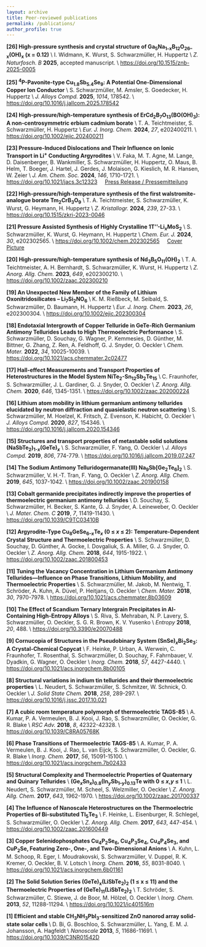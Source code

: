 ```yaml
---
layout: archive
title: Peer-reviewed publications
permalink: /publications/
author_profile: true
---
```


<b>[26] High-pressure synthesis and crystal structure of Ga<sub>5</sub>Na<sub>1–x</sub>B<sub>12</sub>O<sub>26–x</sub>(OH)<sub>x</sub> (x = 0.12)</b> \\
        I. Widmann, K. Wurst, S. Schwarzmüller, H. Huppertz \\
        <i>Z. Naturfosch. B </i> <b>2025</b>, accepted manuscript. \\
        <a href="https://doi.org/10.1515/znb-2025-0005">https://doi.org/10.1515/znb-2025-0005</a>


<b>[25] <sup>4</sup>P-Pavonite-type Cu<sub>1.8</sub>Sb<sub>5.4</sub>Se<sub>9</sub>: A Potential One-Dimensional Copper Ion Conductor</b> \\
        S. Schwarzmüller, M. Amsler, S. Goedecker, H. Huppertz \\
        <i>J. Alloys Compd.</i> <b>2025</b>, <i>1014</i>, 178542. \\
        <a href="https://doi.org/10.1016/j.jallcom.2025.178542">https://doi.org/10.1016/j.jallcom.2025.178542</a>
        

<b>[24] High-pressure/high-temperature synthesis of ErCd<sub>2</sub>B<sub>7</sub>O<sub>13</sub>(BO(OH)<sub>3</sub>): A non-centrosymmetric erbium cadmium borate</b> \\
        T. A. Teichtmeister, S. Schwarzmüller, H. Huppertz \\
        <i>Eur. J. Inorg. Chem.</i> <b>2024</b>, <i>27</i>, e202400211. \\
        <a href="https://doi.org/10.1002/ejic.202400211">https://doi.org/10.1002/ejic.202400211</a>
        

<b>[23] Pressure-Induced Dislocations and Their Influence on Ionic Transport in Li<sup>+</sup> Conducting Argyrodites</b> \\
        V. Faka, M. T. Agne, M. Lange, D. Daisenberger, B. Wankmiller, S. Schwarzmüller, H. Huppertz, O. Maus, B. Helm, T. Boeger, J. Hartel, J. Gerdes, J. Molaison, G. Kieslich, M. R. Hansen, W. Zeier \\
        <i>J. Am. Chem. Soc.</i> <b>2024</b>, <i>146</i>, 1710-1721. \\
        <a href="https://doi.org/10.1021/jacs.3c12323">https://doi.org/10.1021/jacs.3c12323</a> &nbsp; &nbsp; <a href="https://www.uibk.ac.at/de/newsroom/2023/festkorper-ionenleiter-unter-druck/">Press Release / Pressemitteilung</a>
        

<b>[22] High-pressure/high-temperature synthesis of the first walstromite-analogue borate Tm<sub>2</sub>CrB<sub>3</sub>O<sub>9</sub></b> \\
        T. A. Teichtmeister, S. Schwarzmüller, K. Wurst, G. Heymann, H. Huppertz \\
        <i>Z. Kristallogr.</i> <b>2024</b>, <i>239</i>, 27-33. \\
        <a href="https://doi.org/10.1515/zkri-2023-0046">https://doi.org/10.1515/zkri-2023-0046</a>
        

<b>[21] Pressure Assisted Synthesis of Highly Crystalline 1T&rsquo;&rsquo;-Li<sub><em>x</em></sub>MoS<sub>2</sub></b> \\
        S. Schwarzmüller, K. Wurst, G. Heymann, H. Huppertz \\
        <i>Chem. Eur. J.</i> <b>2024</b>, <i>30</i>, e202302565. \\
        <a href="https://doi.org/10.1002/chem.202302565">https://doi.org/10.1002/chem.202302565</a> &nbsp; &nbsp; <a href="https://chemistry-europe.onlinelibrary.wiley.com/doi/full/10.1002/chem.202304096">Cover Picture</a>


<b>[20] High-pressure/high-temperature synthesis of Nd<sub>3</sub>B<sub>5</sub>O<sub>11</sub>(OH)<sub>2</sub></b> \\
        T. A. Teichtmeister, A. H. Bernhardt, S. Schwarzmüller, K. Wurst, H. Huppertz \\
        <i>Z. Anorg. Allg. Chem.</i> <b>2023</b>, <i>649</i>, e202300210. \\
        <a href="https://doi.org/10.1002/zaac.202300210">https://doi.org/10.1002/zaac.202300210</a>


<b>[19] An Unexpected New Member of the Family of Lithium Oxonitridosilicates &ndash; Li<sub>7</sub>Si<sub>2</sub>NO<sub>6</sub></b> \\
        K. M. Rießbeck, M. Seibald, S. Schwarzmüller, D. Baumann, H. Huppertz \\
        <i>Eur. J. Inorg. Chem.</i> <b>2023</b>, <i>26</i>, e202300304. \\
        <a href="https://doi.org/10.1002/ejic.202300304">https://doi.org/10.1002/ejic.202300304</a>


<b>[18] Endotaxial Intergrowth of Copper Telluride in GeTe-Rich Germanium Antimony Tellurides Leads to High Thermoelectric Performance</b> \\
        S. Schwarzmüller, D. Souchay, G. Wagner, P. Kemmesies, D. Günther, M. Bittner, G. Zhang, Z. Ren, A. Feldhoff, G. J. Snyder, O. Oeckler \\
        <i>Chem. Mater.</i> <b>2022</b>, <i>34</i>, 10025-10039. \\
        <a href="https://doi.org/10.1021/acs.chemmater.2c02477">https://doi.org/10.1021/acs.chemmater.2c02477</a>


<b>[17] Hall-effect Measurements and Transport Properties of Heterostructures in the Model System NiTe<sub>2</sub>-Sn<sub>12</sub>Sb<sub>2</sub>Te<sub>15</sub></b> \\
        C. Fraunhofer, S. Schwarzmüller, J. L. Gardiner, G. J. Snyder, O. Oeckler \\
        <i>Z. Anorg. Allg. Chem.</i> <b>2020</b>, <i>646</i>, 1345-1351. \\
        <a href="https://doi.org/10.1002/zaac.202000224">https://doi.org/10.1002/zaac.202000224</a>


<b>[16] Lithium atom mobility in lithium germanium antimony tellurides elucidated by neutron diffraction and quasielastic neutron scattering</b> \\
        S. Schwarzmüller, M. Hoelzel, K. Fritsch, Z. Evenson, K. Habicht, O. Oeckler \\
        <i>J. Alloys Compd.</i> <b>2020</b>, <i>827</i>, 154346. \\
        <a href="https://doi.org/10.1016/j.jallcom.2020.154346">https://doi.org/10.1016/j.jallcom.2020.154346</a>


<b>[15] Structures and transport properties of metastable solid solutions (NaSbTe<sub>2</sub>)<sub>1-<em>x</em></sub>(GeTe)<sub><em>x</em></sub></b> \\
        S. Schwarzmüller, F. Yang, O. Oeckler \\
        <i>J. Alloys Compd.</i> <b>2019</b>, <i>806</i>, 774-779. \\
        <a href="https://doi.org/10.1016/j.jallcom.2019.07.247">https://doi.org/10.1016/j.jallcom.2019.07.247</a>


<b>[14] The Sodium Antimony Telluridogermanate(III) Na<sub>9</sub>Sb[Ge<sub>2</sub>Te<sub>6</sub>]<sub>2</sub></b> \\
        S. Schwarzmüller, V. H.-T. Tran, F. Yang, O. Oeckler \\
        <i>Z. Anorg. Allg. Chem.</i> <b>2019</b>, <i>645</i>, 1037-1042. \\
        <a href="https://doi.org/10.1002/zaac.201900158">https://doi.org/10.1002/zaac.201900158</a>


<b>[13] Cobalt germanide precipitates indirectly improve the properties of thermoelectric germanium antimony tellurides</b> \\
        D. Souchay, S. Schwarzmüller, H. Becker, S. Kante, G. J. Snyder, A. Leineweber, O. Oeckler \\
        <i>J. Mater. Chem. C</i> <b>2019</b>, <i>7</i>, 11419-11430. \\
        <a href="https://doi.org/10.1039/C9TC03410B">https://doi.org/10.1039/C9TC03410B</a>


<b>[12] Argyrodite-Type Cu<sub>8</sub>GeSe<sub>6&ndash;<em>x</em></sub>Te<em><sub>x</sub></em>&nbsp;(0 &le;&nbsp;<em>x</em>&nbsp;&le; 2): Temperature-Dependent Crystal Structure and Thermoelectric Properties</b> \\
        S. Schwarzmüller, D. Souchay, D. Günther, A. Gocke, I. Dovgaliuk, S. A. Miller, G. J. Snyder, O. Oeckler \\
        <i>Z. Anorg. Allg. Chem.</i> <b>2018</b>, <i>644</i>, 1915-1922. \\
        <a href="https://doi.org/10.1002/zaac.201800453">https://doi.org/10.1002/zaac.201800453</a>


<b>[11] Tuning the Vacancy Concentration in Lithium Germanium Antimony Tellurides—Influence on Phase Transitions, Lithium Mobility, and Thermoelectric Properties</b> \\
        S. Schwarzmüller, M. Jakob, M. Nentwig, T. Schröder, A. Kuhn, A. Düvel, P. Heitjans, O. Oeckler \\
        <i>Chem. Mater.</i> <b>2018</b>, <i>30</i>, 7970-7978. \\
        <a href="https://doi.org/10.1021/acs.chemmater.8b03609">https://doi.org/10.1021/acs.chemmater.8b03609</a>


<b>[10] The Effect of Scandium Ternary Intergrain Precipitates in Al-Containing High-Entropy Alloys</b> \\
        S. Riva, S. Mehraban, N. P. Lavery, S. Schwarzmüller, O. Oeckler, S. G. R. Brown, K. V. Yusenko \\
        <i>Entropy</i> <b>2018</b>, <i>20</i>, 488. \\
        <a href="https://doi.org/10.3390/e20070488">https://doi.org/10.3390/e20070488</a>


<b>[9] Cornucopia of Structures in the Pseudobinary System (SnSe)<sub><em>x</em></sub>Bi<sub>2</sub>Se<sub>3</sub>: A Crystal-Chemical Copycat</b> \\
       F. Heinke, P. Urban, A. Werwein, C. Fraunhofer, T. Rosenthal, S. Schwarzmüller, D. Souchay, F. Fahrnbauer, V. Dyadkin, G. Wagner, O. Oeckler \\
       <i>Inorg. Chem.</i> <b>2018</b>, <i>57</i>, 4427-4440. \\
       <a href="https://doi.org/10.1021/acs.inorgchem.8b00105">https://doi.org/10.1021/acs.inorgchem.8b00105</a>


<b>[8] Structural variations in indium tin tellurides and their thermoelectric properties</b> \\
       L. Neudert, S. Schwarzmüller, S. Schmitzer, W. Schnick, O. Oeckler \\
       <i>J. Solid State Chem.</i> <b>2018</b>, <i>258</i>, 289-297. \\
       <a href="https://doi.org/10.1016/j.jssc.2017.10.021">https://doi.org/10.1016/j.jssc.2017.10.021</a>


<b>[7] A cubic room temperature polymorph of thermoelectric TAGS-85</b> \\
       A. Kumar, P. A. Vermeulen, B. J. Kooi, J. Rao, S. Schwarzmüller, O. Oeckler, G. R. Blake \\
       <i>RSC Adv.</i> <b>2018</b>, <i>8</i>, 42322-42328. \\
       <a href="https://doi.org/10.1039/C8RA05768K">https://doi.org/10.1039/C8RA05768K</a>


<b>[6] Phase Transitions of Thermoelectric TAGS-85</b> \\
       A. Kumar, P. A. Vermeulen, B. J. Kooi, J. Rao, L. van Eijck, S. Schwarzmüller, O. Oeckler, G. R. Blake \\
       <i>Inorg. Chem.</i> <b>2017</b>, <i>56</i>, 15091-15100. \\
       <a href="https://doi.org/10.1021/acs.inorgchem.7b02433">https://doi.org/10.1021/acs.inorgchem.7b02433</a>


<b>[5] Structural Complexity and Thermoelectric Properties of Quaternary and Quinary Tellurides</b> \\
       <b>(Ge<em><sub>x</sub></em>Sn<sub><em>x</em></sub>)<sub>0.8</sub>(In<em><sub>y</sub></em>Sb<sub>1&ndash;<em>y</em></sub>)<sub>0.13</sub>Te with 0 &le;&nbsp;<em>x</em>,<em>y</em>&nbsp;&le; 1</b> \\
       L. Neudert, S. Schwarzmüller, M. Scheel, S. Welzmiller, O. Oeckler \\
       <i>Z. Anorg. Allg. Chem.</i> <b>2017</b>, <i>643</i>, 1962-1970. \\
       <a href="https://doi.org/10.1002/zaac.201700337">https://doi.org/10.1002/zaac.201700337</a>


<b>[4] The Influence of Nanoscale Heterostructures on the Thermoelectric Properties of Bi-substituted Tl<sub>5</sub>Te<sub>3</sub></b> \\
       F. Heinke, L. Eisenburger, R. Schlegel, S. Schwarzmüller, O. Oeckler \\
       <i>Z. Anorg. Allg. Chem.</i> <b>2017</b>, <i>643</i>, 447-454. \\
       <a href="https://doi.org/10.1002/zaac.201600449">https://doi.org/10.1002/zaac.201600449</a>


<b>[3] Copper Selenidophosphates Cu<sub>4</sub>P<sub>2</sub>Se<sub>6</sub>, Cu<sub>4</sub>P<sub>3</sub>Se<sub>4</sub>, Cu<sub>4</sub>P<sub>4</sub>Se<sub>3</sub>, and CuP<sub>2</sub>Se, Featuring Zero-, One-, and Two-Dimensional Anions</b> \\
       A. Kuhn, L. M. Schoop, R. Eger, I. Moudrakovski, S. Schwarzmüller, V. Duppel, R. K. Kremer, O. Oeckler, B. V. Lotsch \\
       <i>Inorg. Chem.</i> <b>2016</b>, <i>55</i>, 8031-8040. \\
       <a href="https://doi.org/10.1021/acs.inorgchem.6b01161">https://doi.org/10.1021/acs.inorgchem.6b01161</a>


<b>[2] The Solid Solution Series (GeTe)<sub>x</sub>(LiSbTe<sub>2</sub>)<sub>2</sub> (1 ≤ x ≤ 11) and the Thermoelectric Properties of (GeTe)<sub>11</sub>(LiSbTe<sub>2</sub>)<sub>2</sub></b> \\
       T. Schröder, S. Schwarzmüller, C. Stiewe, J. de Boor, M. Hölzel, O. Oeckler \\
       <i>Inorg. Chem.</i> <b>2013</b>, <i>52</i>, 11288-11294. \\
       <a href="https://doi.org/10.1021/ic401516m">https://doi.org/10.1021/ic401516m</a>


<b>[1] Efficient and stable CH<sub>3</sub>NH<sub>3</sub>PbI<sub>3</sub>-sensitized ZnO nanorod array solid-state solar cells </b> \\
       D. Bi, G. Boschloo, S. Schwarzmüller, L. Yang, E. M. J. Johansson, A. Hagfeldt \\
       <i>Nanoscale</i> <b>2013</b>, <i>5</i>, 11686-11691. \\
       <a href="https://doi.org/10.1039/C3NR01542D">https://doi.org/10.1039/C3NR01542D</a> 


